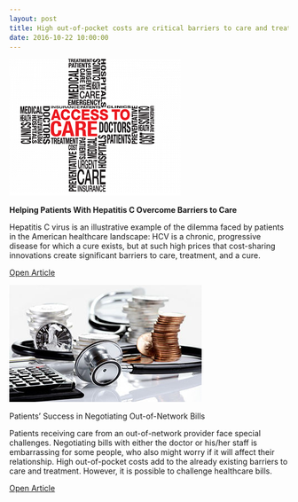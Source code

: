 ```yaml
---
layout: post
title: High out-of-pocket costs are critical barriers to care and treatment
date: 2016-10-22 10:00:00
---
```


![](/assets/images/high-out-of-pocket-costs-are-critical-barriers-to-care-and-treatment.png)

**Helping Patients With Hepatitis C Overcome Barriers to Care**

Hepatitis C virus is an illustrative example of the dilemma faced by patients in the American healthcare landscape: HCV is a chronic, progressive disease for which a cure exists, but at such high prices that cost-sharing innovations create significant barriers to care, treatment, and a cure.

[Open Article](https://jumpshare.com/v/fGSHavKl8LHPs8Ec7cdX)

![](/assets/images/high-out-of-pocket-costs-are-critical-barriers-to-care-and-treatment-2.jpg)

Patients’ Success in Negotiating Out-of-Network Bills

Patients receiving care from an out-of-network provider face special challenges. Negotiating bills with either the doctor or his/her staff is embarrassing for some people, who also might worry if it will affect their relationship. High out-of-pocket costs add to the already existing barriers to care and treatment. However, it is possible to challenge healthcare bills. 

[Open Article](http://library.robertgish.com/v/Cqd5f4aDHemD3DI2SXUQ)
